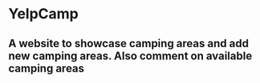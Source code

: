 # YelpCamp
## A website to showcase camping areas and add new camping areas. Also comment on available camping areas
